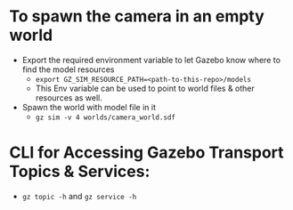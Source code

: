 # To spawn the camera in an empty world
- Export the required environment variable to let Gazebo know where to find the model resources
  - `export GZ_SIM_RESOURCE_PATH=<path-to-this-repo>/models`
  - This Env variable can be used to point to world files & other resources as well.
- Spawn the world with model file in it
  - `gz sim -v 4 worlds/camera_world.sdf`

# CLI for Accessing Gazebo Transport Topics & Services:
- `gz topic -h` and `gz service -h`